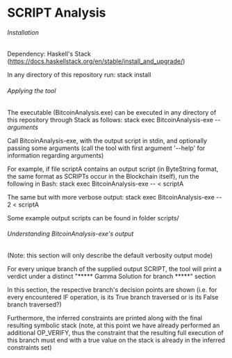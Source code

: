 # SCRIPT Analysis

###### Installation

Dependency: Haskell's Stack (https://docs.haskellstack.org/en/stable/install_and_upgrade/)

In any directory of this repository run:
  stack install


###### Applying the tool

The executable (BitcoinAnalysis.exe) can be executed in any directory of this repository through Stack as follows: stack exec BitcoinAnalysis-exe -- _arguments_

Call BitcoinAnalysis-exe, with the output script in stdin, and optionally passing some arguments (call the tool with first argument '--help' for information regarding arguments)

For example, if file scriptA contains an output script (in ByteString format, the same format as SCRIPTs occur in the Blockchain itself), run the following in Bash: stack exec BitcoinAnalysis-exe -- < scriptA

The same but with more verbose output: stack exec BitcoinAnalysis-exe -- 2 < scriptA


Some example output scripts can be found in folder scripts/


###### Understanding BitcoinAnalysis-exe's output

(Note: this section will only describe the default verbosity output mode)

For every unique branch of the supplied output SCRIPT, the tool will print a verdict under a distinct "***** Gamma Solution for branch *****" section

In this section, the respective branch's decision points are shown (i.e. for every encountered IF operation, is its True branch traversed or is its False branch traversed?)

Furthermore, the inferred constraints are printed along with the final resulting symbolic stack (note, at this point we have already performed an additional OP_VERIFY, thus the constraint that the resulting full execution of this branch must end with a true value on the stack is already in the inferred constraints set)
